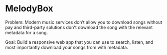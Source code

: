 # MelodyBox

Problem: Modern music services don’t allow you to download songs without pay and third-party solutions don't download the song with the relevant metadata for a song.

Goal: Build a responsive web app that you can use to search, listen, and most importantly download your songs from with metadata.